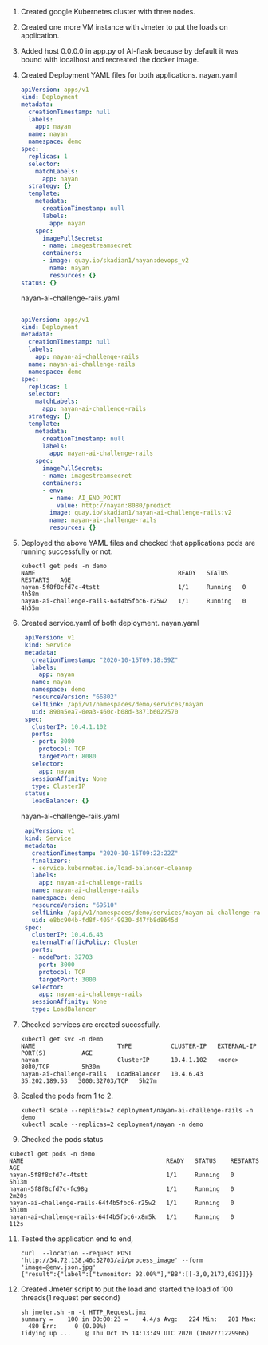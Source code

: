 1. Created google Kubernetes cluster with three nodes.
2. Created one more VM instance with Jmeter to put the loads on application.
3. Added host 0.0.0.0 in app.py of AI-flask because by default it was bound with localhost and recreated the docker image.
4. Created Deployment YAML files for both applications.
  nayan.yaml
   ```yaml
   apiVersion: apps/v1
   kind: Deployment
   metadata:
     creationTimestamp: null
     labels:
       app: nayan
     name: nayan
     namespace: demo
   spec:
     replicas: 1
     selector:
       matchLabels:
         app: nayan
     strategy: {}
     template:
       metadata:
         creationTimestamp: null
         labels:
           app: nayan
       spec:
         imagePullSecrets:
         - name: imagestreamsecret
         containers:
         - image: quay.io/skadian1/nayan:devops_v2
           name: nayan
           resources: {}
   status: {}
   ```
   nayan-ai-challenge-rails.yaml
   ```yaml
   
   apiVersion: apps/v1
   kind: Deployment
   metadata:
     creationTimestamp: null
     labels:
       app: nayan-ai-challenge-rails
     name: nayan-ai-challenge-rails
     namespace: demo
   spec:
     replicas: 1
     selector:
       matchLabels:
         app: nayan-ai-challenge-rails
     strategy: {}
     template:
       metadata:
         creationTimestamp: null
         labels:
           app: nayan-ai-challenge-rails
       spec:
         imagePullSecrets:
         - name: imagestreamsecret
         containers:
         - env:
           - name: AI_END_POINT
             value: http://nayan:8080/predict
           image: quay.io/skadian1/nayan-ai-challenge-rails:v2
           name: nayan-ai-challenge-rails
           resources: {}
   ```
   
   
5. Deployed the above YAML files and checked that applications pods are running successfully or not.
   ```
   kubectl get pods -n demo
   NAME                                        READY   STATUS    RESTARTS   AGE
   nayan-5f8f8cfd7c-4tstt                      1/1     Running   0          4h58m
   nayan-ai-challenge-rails-64f4b5fbc6-r25w2   1/1     Running   0          4h55m
   ```   
6. Created service.yaml of both deployment.
   nayan.yaml
   ```yaml
    apiVersion: v1
    kind: Service
    metadata:
      creationTimestamp: "2020-10-15T09:18:59Z"
      labels:
        app: nayan
      name: nayan
      namespace: demo
      resourceVersion: "66802"
      selfLink: /api/v1/namespaces/demo/services/nayan
      uid: 890a5ea7-0ea3-460c-b08d-3871b6027570
    spec:
      clusterIP: 10.4.1.102
      ports:
      - port: 8080
        protocol: TCP
        targetPort: 8080
      selector:
        app: nayan
      sessionAffinity: None
      type: ClusterIP
    status:
      loadBalancer: {}
   ```    
   nayan-ai-challenge-rails.yaml
   ```yaml
    apiVersion: v1
    kind: Service
    metadata:
      creationTimestamp: "2020-10-15T09:22:22Z"
      finalizers:
      - service.kubernetes.io/load-balancer-cleanup
      labels:
        app: nayan-ai-challenge-rails
      name: nayan-ai-challenge-rails
      namespace: demo
      resourceVersion: "69510"
      selfLink: /api/v1/namespaces/demo/services/nayan-ai-challenge-rails
      uid: e8bc904b-fd8f-405f-9930-d47fb8d8645d
    spec:
      clusterIP: 10.4.6.43
      externalTrafficPolicy: Cluster
      ports:
      - nodePort: 32703
        port: 3000
        protocol: TCP
        targetPort: 3000
      selector:
        app: nayan-ai-challenge-rails
      sessionAffinity: None
      type: LoadBalancer	
   ```
8. Checked services are created succssfully.
   ```
   kubectl get svc -n demo
   NAME                       TYPE           CLUSTER-IP   EXTERNAL-IP     PORT(S)          AGE
   nayan                      ClusterIP      10.4.1.102   <none>          8080/TCP         5h30m
   nayan-ai-challenge-rails   LoadBalancer   10.4.6.43    35.202.189.53   3000:32703/TCP   5h27m
   ```	  
9. Scaled the pods from 1 to 2.
   ```
   kubectl scale --replicas=2 deployment/nayan-ai-challenge-rails -n demo
   kubectl scale --replicas=2 deployment/nayan -n demo
   ```     
10. Checked the pods status
   ```
   kubectl get pods -n demo 
   NAME                                        READY   STATUS    RESTARTS   AGE
   nayan-5f8f8cfd7c-4tstt                      1/1     Running   0          5h13m
   nayan-5f8f8cfd7c-fc98g                      1/1     Running   0          2m20s
   nayan-ai-challenge-rails-64f4b5fbc6-r25w2   1/1     Running   0          5h10m
   nayan-ai-challenge-rails-64f4b5fbc6-x8m5k   1/1     Running   0          112s
   ```   
11. Tested the application end to end,
    ```
    curl  --location --request POST 'http://34.72.138.46:32703/ai/process_image' --form 'image=@env.json.jpg'
    {"result":{"label":["tvmonitor: 92.00%"],"BB":[[-3,0,2173,639]]}}
    ```   
12. Created Jmeter script to put the load and started the  load of 100 threads(1 request per second) 
    ```
    sh jmeter.sh -n -t HTTP_Request.jmx
    summary =    100 in 00:00:23 =    4.4/s Avg:   224 Min:   201 Max:   480 Err:     0 (0.00%)
    Tidying up ...    @ Thu Oct 15 14:13:49 UTC 2020 (1602771229966)
    ```      

